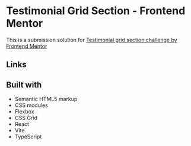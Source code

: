 # Testimonial Grid Section - Frontend Mentor

This is a submission solution for [Testimonial grid section challenge by Frontend Mentor](https://www.frontendmentor.io/challenges/testimonials-grid-section-Nnw6J7Un7)

## Links

## Built with

- Semantic HTML5 markup
- CSS modules
- Flexbox
- CSS Grid
- React
- Vite
- TypeScript
